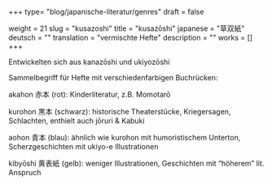 +++
type= "blog/japanische-literatur/genres"
draft = false

weight = 21
slug = "kusazoshi"
title = "kusazōshi"
japanese = "草双紙"
deutsch = ""
translation = "vermischte Hefte"
description = ""
works = []
+++

Entwickelten sich aus kanazōshi und ukiyozōshi

Sammelbegriff für Hefte mit verschiedenfarbigen Buchrücken:

<span class="text-danger">akahon 赤本 (rot)</span>: Kinderliteratur, z.B. Momotarō

<span class="text-body-secondary">kurohon  黒本 (schwarz)</span>: historische Theaterstücke, Kriegersagen, Schlachten, enthielt auch jōruri & Kabuki

<span class="text-primary">aohon 青本 (blau)</span>: ähnlich wie kurohon mit humoristischem Unterton, Scherzgeschichten mit ukiyo-e Illustrationen

<span class="text-warning-emphasis">kibyōshi 黄表紙 (gelb)</span>: weniger Illustrationen, Geschichten mit “höherem” lit. Anspruch

<!-- TODO: colors -->
